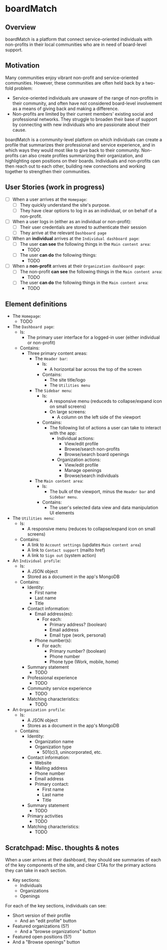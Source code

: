 # boardMatch

## Overview

boardMatch is a platform that connect service-oriented individuals with
non-profits in their local communities who are in need of board-level support.

## Motivation

Many communities enjoy vibrant non-profit and service-oriented communities.
However, these communities are often held back by a two-fold problem:

* Service-oriented individuals are unaware of the range of non-profits in their
    community, and often have not considered board-level involvement as a means
    of giving back and making a difference.
* Non-profits are limited by their current members' existing social and
    professional networks. They struggle to broaden their base of support by
    connecting with new individuals who are passionate about their cause.

boardMatch is a community-level platform on which individuals can create a
profile that summarizes their professional and service experience, and in which
ways they would most like to give back to their community. Non-profits can also
create profiles summarizing their organization, and highlighting open positions
on their boards. Individuals and non-profits can then reach out to each other,
building new connections and working together to strengthen their communities.

## User Stories (work in progress)

* [ ] When a user arrives at the `Homepage`:
  * [ ] They quickly understand the site's purpose.
  * [ ] They have clear options to log in as an individual, or on behalf of a
          non-profit.
* [ ] When a user logs in (either as an individual or non-profit):
  * [ ] Their user credentials are stored to authenticate their session
  * [ ] They arrive at the relevant `Dashboard page`
* [ ] When an **individual** arrives at the `Individual dashboard page`:
  * [ ] The user **can see** the following things in the `Main content area`:
    * TODO
  * [ ] The user **can do** the following things:  
    * TODO
* [ ] When a **non-profit** arrives at their `Organization dashboard page`:
  * [ ] The non-profit **can see** the following things in the `Main content area`:
    * TODO
  * [ ] The user **can do** the following things in the `Main content area`:  
    * TODO

## Element definitions

* The `Homepage`:
  * TODO
* The `Dashboard page`:
  * Is:
    * The primary user interface for a logged-in user
        (either individual or non-profit)
  * Contains:
    * Three primary content areas:
      * The `Header bar`:
        * Is:
          * A horizontal bar across the top of the screen
        * Contains:
          * The site title/logo
          * The `Utilities menu`
      * The `Sidebar menu`:
        * Is:
          * A responsive menu (reduceds to collapse/expand icon on small screens)
          * On large screens:
            * A column on the left side of the viewport
        * Contains:
          * The following list of actions a user can take to interact with the app:
            * Individual actions:
              * View/edit profile
              * Browse/search non-profits
              * Browse/search board openings
            * Organization actions:
              * View/edit profile
              * Manage openings
              * Browse/search individuals
      * The `Main content area`:
        * Is:
          * The bulk of the viewport, minus the `Header bar` and `Sidebar menu`.
        * Contains:
          * The user's selected data view and data manipulation UI elements
* The `Utilities menu`:
  * Is:
    * A responsive menu (reduces to collapse/expand icon on small screens)
  * Contains:
    * A link to `Account settings` (updates `Main content area`)
    * A link to `Contact support` (mailto href)
    * A link to `Sign out` (system action)
* An `Individual profile`:
  * Is:
    * A JSON object
    * Stored as a document in the app's MongoDB
  * Contains:
    * Identity:
      * First name
      * Last name
      * Title
    * Contact information:
      * Email address(es):
        * For each:
          * Primary address? (boolean)
          * Email address
          * Email type (work, personal)
      * Phone number(s):
        * For each: 
          * Primary number? (boolean)
          * Phone number
          * Phone type (Work, mobile, home)
    * Summary statement
      * TODO
    * Professional experience
      * TODO
    * Community service experience
      * TODO
    * Matching characteristics:
      * TODO
* An `Organization profile`:
  * Is:
    * A JSON object
    * Stores as a document in the app's MongoDB
  * Contains:
    * Identity:
      * Organization name
      * Organization type
        * 501(c)3, unincorporated, etc.
    * Contact information:
      * Website
      * Mailing address
      * Phone number
      * Email address
      * Primary contact:
        * First name
        * Last name
        * Title
    * Summary statement
      * TODO
    * Primary activities
      * TODO
    * Matching characteristics:
      * TODO


## Scratchpad: Misc. thoughts & notes

When a user arrives at their dashboard, they should see summaries of each of
the key components of the site, and clear CTAs for the primary actions they
can take in each section.

* Key sections:
  * Individuals
  * Organizations
  * Openings

For each of the key sections, individuals can see:
* Short version of their profile
  * And an "edit profile" button
* Featured organizations (5?)
  * And a "browse organizations" button
* Featured open positions (5?)
*   And a "Browse openings" button
